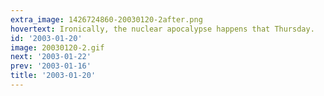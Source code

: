 ```yaml
---
extra_image: 1426724860-20030120-2after.png
hovertext: Ironically, the nuclear apocalypse happens that Thursday.
id: '2003-01-20'
image: 20030120-2.gif
next: '2003-01-22'
prev: '2003-01-16'
title: '2003-01-20'
---
```

